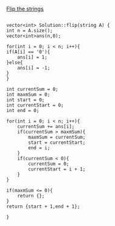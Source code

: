 [Flip the strings](https://www.scaler.com/academy/mentee-dashboard/class/34465/homework/problems/329/?navref=cl_pb_nv_tb)


```

vector<int> Solution::flip(string A) {
int n = A.size();
vector<int>ans(n,0);

for(int i = 0; i < n; i++){
if(A[i] == '0'){
    ans[i] = 1;
}else{
    ans[i] = -1;
}
}

int currentSum = 0;
int maxmSum = 0;
int start = 0;
int currentStart = 0;
int end = 0;

for(int i = 0; i < n; i++){
    currentSum += ans[i];
    if(currentSum > maxmSum){
        maxmSum = currentSum;
        start = currentStart;
        end = i;
    }
    if(currentSum < 0){
        currentSum = 0;
        currentStart = i + 1;
    }
}

if(maxmSum <= 0){
    return {};
}
return {start + 1,end + 1};

}




```

